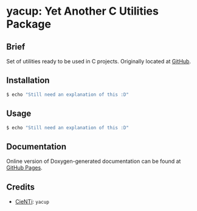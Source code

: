 # yacup: Yet Another C Utilities Package

## Brief

Set of utilities ready to be used in C projects. Originally located at [GitHub](https://github.com/CieNTi/yacup).

## Installation

```bash
$ echo "Still need an explanation of this :D"
```

## Usage

```bash
$ echo "Still need an explanation of this :D"
```

## Documentation

Online version of Doxygen-generated documentation can be found at [GitHub Pages](https://cienti.github.io/yacup/).

## Credits

- [CieNTi](https://github.com/CieNTi): `yacup`
